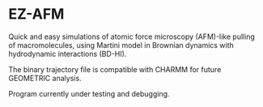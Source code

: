 # EZ-AFM
Quick and easy simulations of atomic force microscopy (AFM)-like pulling of macromolecules, using Martini model in Brownian dynamics with hydrodynamic interactions (BD-HI).

The binary trajectory file is compatible with CHARMM for future GEOMETRIC analysis.

Program currently under testing and debugging.
